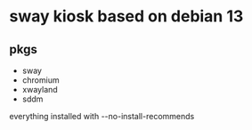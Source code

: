 # sway kiosk based on debian 13
## pkgs
- sway 
- chromium
- xwayland
- sddm 

everything installed with --no-install-recommends



